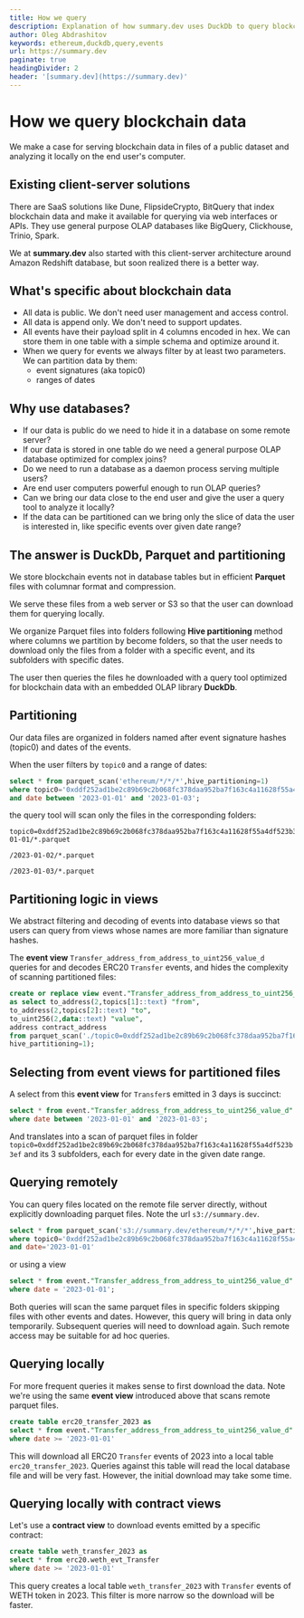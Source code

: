 ```yaml
---
title: How we query
description: Explanation of how summary.dev uses DuckDb to query blockchain data.
author: Oleg Abdrashitov
keywords: ethereum,duckdb,query,events
url: https://summary.dev
paginate: true
headingDivider: 2
header: '[summary.dev](https://summary.dev)'
---
```


# How we query blockchain data

We make a case for serving blockchain data in files of a public dataset
and analyzing it locally on the end user's computer.

## Existing client-server solutions

There are SaaS solutions like Dune, FlipsideCrypto, BitQuery that index
blockchain data and make it available for querying via web interfaces or
APIs. They use general purpose OLAP databases like BigQuery, Clickhouse,
Trinio, Spark.

We at **summary.dev** also started with this client-server architecture
around Amazon Redshift database, but soon realized there is a better
way.

## What's specific about blockchain data

- All data is public. We don't need user management and access control.
- All data is append only. We don't need to support updates.
- All events have their payload split in 4 columns encoded in hex. We
  can store them in one table with a simple schema and optimize around
  it.
- When we query for events we always filter by at least two parameters.
  We can partition data by them:
  -    event signatures (aka topic0)
     - ranges of dates

## Why use databases?

- If our data is public do we need to hide it in a database on some 
  remote server?
- If our data is stored in one table do we need a general purpose OLAP
  database optimized for complex joins?
- Do we need to run a database as a daemon process serving multiple 
  users?
- Are end user computers powerful enough to run OLAP queries?
- Can we bring our data close to the end user and give the user a query 
  tool to analyze it locally?
- If the data can be partitioned can we bring only the slice of data the
  user is interested in, like specific events over given date range?

## The answer is DuckDb, Parquet and partitioning

We store blockchain events not in database tables but in efficient
**Parquet** files with columnar format and compression.

We serve these files from a web server or S3 so that the user can
download them for querying locally. 

We organize Parquet files into folders following **Hive partitioning**
method where columns we partition by become folders, so that the user
needs to download only the files from a folder with a specific event,
and its subfolders with specific dates.

The user then queries the files he downloaded with a query tool
optimized for blockchain data with an embedded OLAP library **DuckDb**.

## Partitioning

Our data files are organized in folders named after event signature
hashes (topic0) and dates of the events.

When the user filters by `topic0` and a range of dates:

```sql
select * from parquet_scan('ethereum/*/*/*',hive_partitioning=1) 
where topic0='0xddf252ad1be2c89b69c2b068fc378daa952ba7f163c4a11628f55a4df523b3ef' 
and date between '2023-01-01' and '2023-01-03';
```

the query tool will scan only the files in the corresponding folders:

```
topic0=0xddf252ad1be2c89b69c2b068fc378daa952ba7f163c4a11628f55a4df523b3ef/2023-01-01/*.parquet
                                                                         /2023-01-02/*.parquet
                                                                         /2023-01-03/*.parquet
```

## Partitioning logic in views

We abstract filtering and decoding of events into database views so that
users can query from views whose names are more familiar than signature 
hashes.

The **event view** `Transfer_address_from_address_to_uint256_value_d`
queries for and decodes ERC20 `Transfer` events, and hides the
complexity of scanning partitioned files:

```sql
create or replace view event."Transfer_address_from_address_to_uint256_value_d" 
as select to_address(2,topics[1]::text) "from", 
to_address(2,topics[2]::text) "to", 
to_uint256(2,data::text) "value", 
address contract_address 
from parquet_scan('./topic0=0xddf252ad1be2c89b69c2b068fc378daa952ba7f163c4a11628f55a4df523b3ef/*/*',
hive_partitioning=1);
```

## Selecting from event views for partitioned files

A select from this **event view** for `Transfer`s emitted in 3 days is
succinct:

```sql
select * from event."Transfer_address_from_address_to_uint256_value_d" 
where date between '2023-01-01' and '2023-01-03';
```

And translates into a scan of parquet files in folder
`topic0=0xddf252ad1be2c89b69c2b068fc378daa952ba7f163c4a11628f55a4df523b3ef`
and its 3 subfolders, each for every date in the given date range.

## Querying remotely

You can query files located on the remote file server directly, without
explicitly downloading parquet files. Note the url `s3://summary.dev`.

```sql
select * from parquet_scan('s3://summary.dev/ethereum/*/*/*',hive_partitioning=1) 
where topic0='0xddf252ad1be2c89b69c2b068fc378daa952ba7f163c4a11628f55a4df523b3ef' 
and date='2023-01-01'
```

or using a view

```sql
select * from event."Transfer_address_from_address_to_uint256_value_d" 
where date = '2023-01-01';
```

Both queries will scan the same parquet files in specific folders
skipping files with other events and dates. However, this query will
bring in data only temporarily. Subsequent queries will need to download
again. Such remote access may be suitable for ad hoc queries.

## Querying locally

For more frequent queries it makes sense to first download the data.
Note we're using the same **event view** introduced above that scans remote
parquet files.

```sql
create table erc20_transfer_2023 as 
select * from event."Transfer_address_from_address_to_uint256_value_d"
where date >= '2023-01-01' 
```

This will download all ERC20 `Transfer` events of 2023 into a local
table `erc20_transfer_2023`. Queries against this table will read the
local database file and will be very fast. However, the initial download
may take some time.

## Querying locally with contract views

Let's use a **contract view** to download events emitted by a specific
contract:

```sql
create table weth_transfer_2023 as 
select * from erc20.weth_evt_Transfer
where date >= '2023-01-01' 
```

This query creates a local table `weth_transfer_2023` with `Transfer`
events of WETH token in 2023. This filter is more narrow so the download
will be faster.
